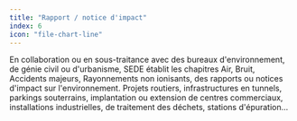 ```yaml
---
title: "Rapport / notice d'impact"
index: 6
icon: "file-chart-line"
---
```


En collaboration ou en sous-traitance avec des bureaux d'environnement, de génie civil ou d'urbanisme, SEDE établit les chapitres Air, Bruit, Accidents majeurs, Rayonnements non ionisants, des rapports ou notices d'impact sur l'environnement. Projets routiers, infrastructures en tunnels, parkings souterrains, implantation ou extension de centres commerciaux, installations industrielles, de traitement des déchets, stations d'épuration...
